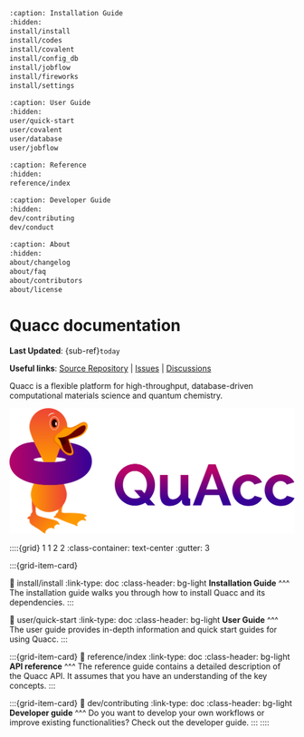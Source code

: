 ```{toctree}
:caption: Installation Guide
:hidden:
install/install
install/codes
install/covalent
install/config_db
install/jobflow
install/fireworks
install/settings
```

```{toctree}
:caption: User Guide
:hidden:
user/quick-start
user/covalent
user/database
user/jobflow
```

```{toctree}
:caption: Reference
:hidden:
reference/index
```

```{toctree}
:caption: Developer Guide
:hidden:
dev/contributing
dev/conduct
```

```{toctree}
:caption: About
:hidden:
about/changelog
about/faq
about/contributors
about/license
```

# Quacc documentation

**Last Updated**: {sub-ref}`today`

**Useful links**:
[Source Repository](https://github.com/arosen93/quacc) |
[Issues](https://github.com/arosen93/quacc/issues) |
[Discussions](https://github.com/arosen93/quacc/discussions)

Quacc is a flexible platform for high-throughput, database-driven computational materials science and quantum chemistry.

![Quacc logo](_static/quacc_logo_wide.svg)

::::{grid} 1 1 2 2
:class-container: text-center
:gutter: 3

:::{grid-item-card}

:link: install/install
:link-type: doc
:class-header: bg-light
**Installation Guide**
^^^
The installation guide walks you through how to install Quacc and its dependencies.
:::

:link: user/quick-start
:link-type: doc
:class-header: bg-light
**User Guide**
^^^
The user guide provides in-depth information and quick start guides for using Quacc.
:::

:::{grid-item-card}
:link: reference/index
:link-type: doc
:class-header: bg-light
**API reference**
^^^
The reference guide contains a detailed description of the Quacc API. It
assumes that you have an understanding of the key concepts.
:::

:::{grid-item-card}
:link: dev/contributing
:link-type: doc
:class-header: bg-light
**Developer guide**
^^^
Do you want to develop your own workflows or improve existing functionalities?
Check out the developer guide.
:::
::::
